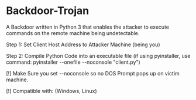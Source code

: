 # Backdoor-Trojan
A Backdoor written in Python 3 that enables the attacker to execute commands on the remote machine being undetectable.

Step 1: Set Client Host Address to Attacker Machine (being you)

Step 2: Compile Python Code into an executable file (if using pyinstaller, use command: pyinstaller --onefile --noconsole "client.py")

[!] Make Sure you set --noconsole so no DOS Prompt pops up on victim machine.

[!] Compatible with: (Windows, Linux)

